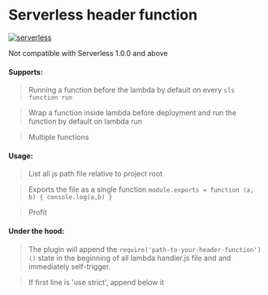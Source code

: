 # Serverless header function

[![serverless](http://public.serverless.com/badges/v3.svg)](http://www.serverless.com)

Not compatible with Serverless 1.0.0 and above

#### Supports:
  > Running a function before the lambda by default on every `sls function run`

  > Wrap a function inside lambda before deployment and run the function by default on lambda run

  > Multiple functions

#### Usage:
  > List all js path file relative to project root

  > Exports the file as a single function `module.exports = function (a, b) { console.log(a,b) }`

  > Profit

#### Under the hood:
  > The plugin will append the `require('path-to-your-header-function')()` state in the beginning of all lambda handler.js file and and immediately self-trigger.

  > If first line is 'use strict', append below it
